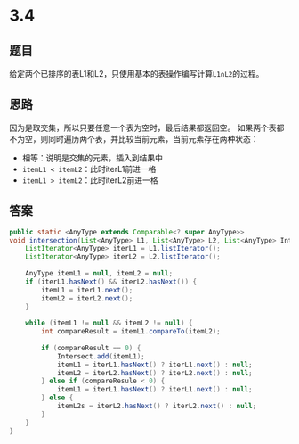 # 3.4

## 题目

给定两个已排序的表L1和L2，只使用基本的表操作编写计算`L1∩L2`的过程。

## 思路

因为是取交集，所以只要任意一个表为空时，最后结果都返回空。
如果两个表都不为空，则同时遍历两个表，并比较当前元素，当前元素存在两种状态：

- 相等：说明是交集的元素，插入到结果中
- `itemL1 < itemL2`：此时iterL1前进一格
- `itemL1 > itemL2`：此时iterL2前进一格

## 答案

```java
public static <AnyType extends Comparable<? super AnyType>>
void intersection(List<AnyType> L1, List<AnyType> L2, List<AnyType> Intersect) {
    ListIterator<AnyType> iterL1 = L1.listIterator();
    ListIterator<AnyType> iterL2 = L2.listIterator();
    
    AnyType itemL1 = null, itemL2 = null;
    if (iterL1.hasNext() && iterL2.hasNext()) {
        itemL1 = iterL1.next();
        itemL2 = iterL2.next();
    }
    
    while (itemL1 != null && itemL2 != null) {
        int compareResult = itemL1.compareTo(itemL2);
        
        if (compareResult == 0) {
            Intersect.add(itemL1);
            itemL1 = iterL1.hasNext() ? iterL1.next() : null;
            itemL2 = iterL2.hasNext() ? iterL2.next() : null;
        } else if (compareResule < 0) {
            itemL1 = iterL1.hasNext() ? iterL1.next() : null;
        } else {
            itemL2s = iterL2.hasNext() ? iterL2.next() : null;
        }
    }
}
```
